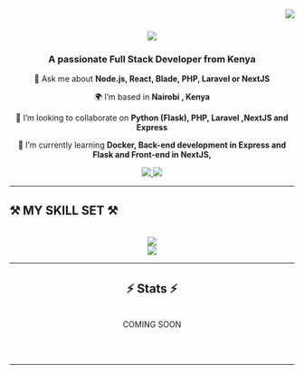 <img align="right" src="https://visitor-badge.laobi.icu/badge?page_id=Firelord-BM.Firelord-BM"/>
<h1 align="center">
    <img src="https://readme-typing-svg.herokuapp.com/?font=Righteous&size=35&center=true&vCenter=true&width=500&height=70&duration=4000&lines=Hi+There!+👋;+I'm+Brian+M+Mutuma!;" />
</h1>
<h3 align="center">A passionate Full Stack Developer from Kenya </h3>
<div align="center">

💬 Ask me about **Node.js, React, Blade, PHP, Laravel or NextJS**


🌍 I’m based in **Nairobi , Kenya**


👯 I’m looking to collaborate on **Python (Flask), PHP, Laravel ,NextJS and Express**


 🌱 I’m currently learning **Docker, Back-end development in Express and Flask and Front-end in NextJS,**

</div>

<div align="center">
  <a href="mailto:mutumabrianm@gmail.com">
  <img src="https://img.shields.io/badge/Gmail-333333?style=for-the-badge&logo=gmail&logoColor=red" target="_blank"/>
  </a>
   <a href="https://www.linkedin.com/in/brian-mutuma-990940263/">
  <img src="https://img.shields.io/badge/LinkedIn-0077B5?style=for-the-badge&logo=linkedin&logoColor=white" target="_blank"/>
  </a>
</div>

<hr/>

<h2>⚒️ MY SKILL SET ⚒️</h2>
<br/>
<div align="center">
  <a href="https://skilllicons.dev">
    <img src="https://skillicons.dev/icons?i=express,mongodb,github,python,css,flask,typescript,html,tailwind,"/> <br/>
    <img src="https://skillicons.dev/icons?i=react,nodejs,javascript,figma,photoshop,canvas"/>
  </a>
</div>
<hr/>

<h2 align="center">⚡ Stats ⚡</h2>
<br>
<div align=center>
COMING SOON
</div>

<br/><br/>

<hr/>
